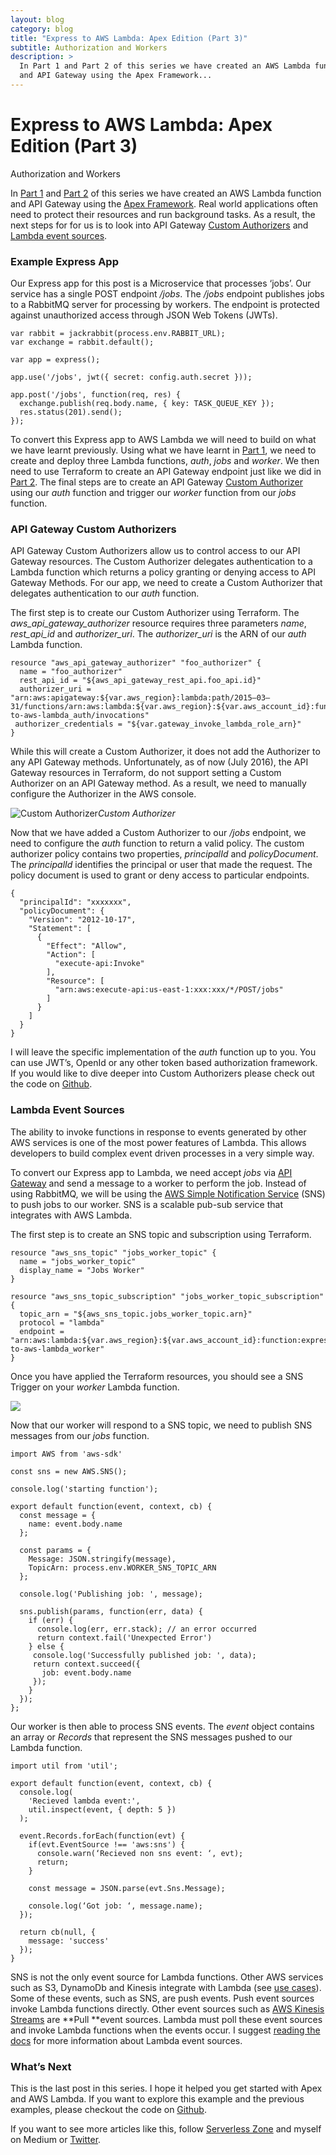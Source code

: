 ```yaml
---
layout: blog
category: blog
title: "Express to AWS Lambda: Apex Edition (Part 3)"
subtitle: Authorization and Workers
description: >
  In Part 1 and Part 2 of this series we have created an AWS Lambda function 
  and API Gateway using the Apex Framework...
---
```


# Express to AWS Lambda: Apex Edition (Part 3)

Authorization and Workers

In [Part 1](https://serverless.zone/express-to-aws-lambda-apex-edition-part-1-bcc11102feeb#.sv6tyvfiq) and [Part 2](https://serverless.zone/express-to-aws-lambda-apex-edition-part-2-53405a867b12#.hka0mwrwj) of this series we have created an AWS Lambda function and API Gateway using the [Apex Framework](http://apex.run). Real world applications often need to protect their resources and run background tasks. As a result, the next steps for for us is to look into API Gateway [Custom Authorizers](https://aws.amazon.com/blogs/compute/introducing-custom-authorizers-in-amazon-api-gateway/) and [Lambda event sources](http://docs.aws.amazon.com/lambda/latest/dg/use-cases.html).

### Example Express App

Our Express app for this post is a Microservice that processes ‘jobs’. Our service has a single POST endpoint */jobs*. The */jobs* endpoint publishes jobs to a RabbitMQ server for processing by workers. The endpoint is protected against unauthorized access through JSON Web Tokens (JWTs).

    var rabbit = jackrabbit(process.env.RABBIT_URL);
    var exchange = rabbit.default();

    var app = express();

    app.use('/jobs', jwt({ secret: config.auth.secret }));

    app.post('/jobs', function(req, res) {
      exchange.publish(req.body.name, { key: TASK_QUEUE_KEY });
      res.status(201).send();
    });

To convert this Express app to AWS Lambda we will need to build on what we have learnt previously. Using what we have learnt in [Part 1](https://serverless.zone/express-to-aws-lambda-apex-edition-part-1-bcc11102feeb#.sv6tyvfiq), we need to create and deploy three Lambda functions, *auth*, *jobs* and *worker*. We then need to use Terraform to create an API Gateway endpoint just like we did in [Part 2](https://serverless.zone/express-to-aws-lambda-apex-edition-part-2-53405a867b12#.hka0mwrwj). The final steps are to create an API Gateway [Custom Authorizer](https://aws.amazon.com/blogs/compute/introducing-custom-authorizers-in-amazon-api-gateway/) using our *auth* function and trigger our *worker* function from our *jobs* function.

### API Gateway Custom Authorizers

API Gateway Custom Authorizers allow us to control access to our API Gateway resources. The Custom Authorizer delegates authentication to a Lambda function which returns a policy granting or denying access to API Gateway Methods. For our app, we need to create a Custom Authorizer that delegates authentication to our *auth* function.

The first step is to create our Custom Authorizer using Terraform. The *aws_api_gateway_authorizer* resource requires three parameters *name*, *rest_api_id* and *authorizer_uri*. The *authorizer_uri* is the ARN of our *auth* Lambda function.

    resource "aws_api_gateway_authorizer" "foo_authorizer" {
      name = "foo_authorizer"
      rest_api_id = "${aws_api_gateway_rest_api.foo_api.id}"
      authorizer_uri = "arn:aws:apigateway:${var.aws_region}:lambda:path/2015–03–31/functions/arn:aws:lambda:${var.aws_region}:${var.aws_account_id}:function:express-to-aws-lambda_auth/invocations"
     authorizer_credentials = "${var.gateway_invoke_lambda_role_arn}"
    }

While this will create a Custom Authorizer, it does not add the Authorizer to any API Gateway methods. Unfortunately, as of now (July 2016), the API Gateway resources in Terraform, do not support setting a Custom Authorizer on an API Gateway method. As a result, we need to manually configure the Authorizer in the AWS console.

![Custom Authorizer](https://cdn-images-1.medium.com/max/3108/1*-YTnXERF-P-JV-NzTYVjgQ.png)*Custom Authorizer*

Now that we have added a Custom Authorizer to our */jobs* endpoint, we need to configure the *auth* function to return a valid policy. The custom authorizer policy contains two properties, *principalId* and *policyDocument*. The *principalId* identifies the principal or user that made the request. The policy document is used to grant or deny access to particular endpoints.

    {
      "principalId": "xxxxxxx",
      "policyDocument": {
        "Version": "2012-10-17",
        "Statement": [
          {
            "Effect": "Allow",
            "Action": [
              "execute-api:Invoke"
            ],
            "Resource": [
              "arn:aws:execute-api:us-east-1:xxx:xxx/*/POST/jobs"
            ]
          }
        ]
      }
    }

I will leave the specific implementation of the *auth* function up to you. You can use JWT’s, OpenId or any other token based authorization framework. If you would like to dive deeper into Custom Authorizers please check out the code on [Github](https://github.com/johncmckim/express-to-aws-lambda/tree/4-authentication).

### Lambda Event Sources

The ability to invoke functions in response to events generated by other AWS services is one of the most power features of Lambda. This allows developers to build complex event driven processes in a very simple way.

To convert our Express app to Lambda, we need accept *jobs* via [API Gateway](https://aws.amazon.com/api-gateway/) and send a message to a worker to perform the job. Instead of using RabbitMQ, we will be using the [AWS Simple Notification Service](https://aws.amazon.com/sns/) (SNS) to push jobs to our worker. SNS is a scalable pub-sub service that integrates with AWS Lambda.

The first step is to create an SNS topic and subscription using Terraform.

    resource "aws_sns_topic" "jobs_worker_topic" {
      name = "jobs_worker_topic"
      display_name = "Jobs Worker"
    }

    resource "aws_sns_topic_subscription" "jobs_worker_topic_subscription" {
      topic_arn = "${aws_sns_topic.jobs_worker_topic.arn}"
      protocol = "lambda"
      endpoint = "arn:aws:lambda:${var.aws_region}:${var.aws_account_id}:function:express-to-aws-lambda_worker"
    }

Once you have applied the Terraform resources, you should see a SNS Trigger on your *worker* Lambda function.

![](https://cdn-images-1.medium.com/max/3872/1*Vlx3MB43RQ3o0UWXPrCDVg.png)

Now that our worker will respond to a SNS topic, we need to publish SNS messages from our *jobs* function.

    import AWS from 'aws-sdk'

    const sns = new AWS.SNS();

    console.log('starting function');

    export default function(event, context, cb) {
      const message = {
        name: event.body.name
      };

      const params = {
        Message: JSON.stringify(message),
        TopicArn: process.env.WORKER_SNS_TOPIC_ARN
      };

      console.log('Publishing job: ', message);

      sns.publish(params, function(err, data) {
        if (err) {
          console.log(err, err.stack); // an error occurred
          return context.fail('Unexpected Error')
        } else {
         console.log('Successfully published job: ', data);
         return context.succeed({
           job: event.body.name
         });
        }
      });
    };

Our worker is then able to process SNS events. The *event* object contains an array or *Records* that represent the SNS messages pushed to our Lambda function.

    import util from 'util';

    export default function(event, context, cb) {
      console.log(
        'Recieved lambda event:', 
        util.inspect(event, { depth: 5 })
      );

      event.Records.forEach(function(evt) {
        if(evt.EventSource !== 'aws:sns') {
          console.warn(‘Recieved non sns event: ‘, evt);
          return;
        }

        const message = JSON.parse(evt.Sns.Message);

        console.log(‘Got job: ‘, message.name);
      });
     
      return cb(null, {
        message: 'success'
      });
    }

SNS is not the only event source for Lambda functions. Other AWS services such as S3, DynamoDb and Kinesis integrate with Lambda (see [use cases](http://docs.aws.amazon.com/lambda/latest/dg/use-cases.html)). Some of these events, such as SNS, are push events. Push event sources invoke Lambda functions directly. Other event sources such as [AWS Kinesis Streams](https://aws.amazon.com/kinesis/streams/) are **Pull **event sources. Lambda must poll these event sources and invoke Lambda functions when the events occur. I suggest [reading the docs](http://docs.aws.amazon.com/lambda/latest/dg/intro-invocation-modes.html) for more information about Lambda event sources.

### What’s Next

This is the last post in this series. I hope it helped you get started with Apex and AWS Lambda. If you want to explore this example and the previous examples, please checkout the code on [Github](https://github.com/johncmckim/express-to-aws-lambda).

If you want to see more articles like this, follow [Serverless Zone](https://serverless.zone/) and myself on Medium or [Twitter](https://twitter.com/johncmckim).
